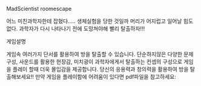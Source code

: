 MadScientist roomescape

어느 미친과학자한테 잡혔다..... 생체실험을 당한 것일까 머리가 어지럽고 일어날 힘도없다. 과학자가 다시 나타나기 전에 도망쳐야해 빨리 탈출하자!!!

게임설명

게임속 여러가지 단서를 활용하여 방을 탈출할 수 있습니다. 단순하지않은 다양한 문제구성, 사운드를 활용한 현장감, 미치광이 과학자에게서 탈출하는 컨셉의 구성으로 게임을 플레이 할때 더욱 몰입감을 제공합니다. 당신의 응용력과 창의력을 활용하여 방을 탈출해보세요!! 만약 게임을 플레이함에 어려움이 있다면 pdf파일을 참고하세요:
